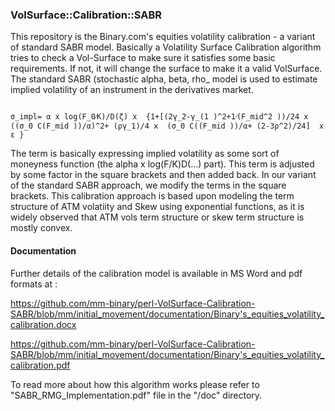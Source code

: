 ### VolSurface::Calibration::SABR

This repository is the Binary.com's equities volatility calibration - a variant of standard SABR model. Basically a Volatility Surface Calibration algorithm tries to check a Vol-Surface to make sure it satisfies some basic requirements. If not, it will change the surface to make it a valid VolSurface. The standard SABR (stochastic alpha, beta, rho_ model is used to estimate implied volatility of an instrument in the derivatives market. 

```

σ_impl= α x log⁡(F_0⁄K)/D(ζ) x  {1+[(2γ_2-γ_(1 )^2+1⁄(F_mid^2 ))/24 x   ((σ_0 C(F_mid ))/α)^2+ (ργ_1)/4 x  (σ_0 C((F_mid ))/α+ (2-3ρ^2)/24]  x ε }

```

The term is basically expressing implied volatility as some sort of moneyness function (the alpha x log(F/K)D(...) part). This term is adjusted by some factor in the square brackets and then added back. In our variant of the standard SABR approach, we modify the terms in the square brackets. This calibration approach is based upon modeling the term structure of ATM volatiity and Skew using exponential functions, as it is widely observed that ATM vols term structure or skew term structure is mostly convex.

#### Documentation

Further details of the calibration model is available in MS Word and pdf formats at :

https://github.com/mm-binary/perl-VolSurface-Calibration-SABR/blob/mm/initial_movement/documentation/Binary's_equities_volatility_calibration.docx

https://github.com/mm-binary/perl-VolSurface-Calibration-SABR/blob/mm/initial_movement/documentation/Binary's_equities_volatility_calibration.pdf


To read more about how this algorithm works please refer to "SABR\_RMG\_Implementation.pdf" file in the "/doc" directory.
